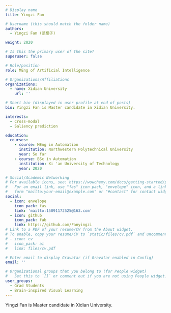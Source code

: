 ```yaml
---
# Display name
title: Yingzi Fan

# Username (this should match the folder name)
authors:
  - Yingzi Fan (范樱子)

weight: 2020

# Is this the primary user of the site?
superuser: false

# Role/position
role: MEng of Artificial Intelligence

# Organizations/Affiliations
organizations:
  - name: Xidian University
    url: ''

# Short bio (displayed in user profile at end of posts)
bio: Yingzi Fan is Master candidate in Xidian University.

interests:
  - Cross-modal
  - Saliency prediction

education:
  courses:
    - course: MEng in Automation
      institution: Northwestern Polytechnical University
      year: So far
    - course: BSc in Automation
      institution: Xi 'an University of Technology
      year: 2020

# Social/Academic Networking
# For available icons, see: https://wowchemy.com/docs/getting-started/page-builder/#icons
#   For an email link, use "fas" icon pack, "envelope" icon, and a link in the
#   form "mailto:your-email@example.com" or "#contact" for contact widget.
social:
  - icon: envelope
    icon_pack: fas
    link: 'mailto:15091172525@163.com'
  - icon: github
    icon_pack: fab
    link: https://github.com/Fanyingzi
# Link to a PDF of your resume/CV from the About widget.
# To enable, copy your resume/CV to `static/files/cv.pdf` and uncomment the lines below.
# - icon: cv
#   icon_pack: ai
#   link: files/cv.pdf

# Enter email to display Gravatar (if Gravatar enabled in Config)
email: ''

# Organizational groups that you belong to (for People widget)
#   Set this to `[]` or comment out if you are not using People widget.
user_groups:
  - Grad Students
  - Brain-inspired Visual Learning
---
```


Yingzi Fan is Master candidate in Xidian University.

